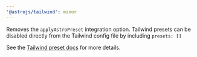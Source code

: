 ```yaml
---
'@astrojs/tailwind': minor
---
```


Removes the `applyAstroPreset` integration option. Tailwind presets can be disabled directly from the Tailwind config file by including `presets: []`

See the [Tailwind preset docs](https://tailwindcss.com/docs/presets#disabling-the-default-configuration) for more details.